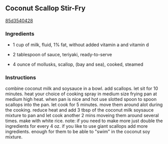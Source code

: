 ## Coconut Scallop Stir-Fry

[85d3540428](http://www.food.com/recipe/coconut-scallop-stir-fry-414102)

### Ingredients

 - 1 cup of milk, fluid, 1% fat, without added vitamin a and vitamin d

 - 2 tablespoon of sauce, teriyaki, ready-to-serve

 - 4 ounce of mollusks, scallop, (bay and sea), cooked, steamed

### Instructions

combine coconut milk and soysauce in a bowl. add scallops. let sit for 10 minutes. heat your choice of cooking spray in medium size frying pan at medium high heat. when pan is nice and hot use slotted spoon to spoon scallops into the pan. let cook for 5 minutes. move them around alot during the cooking. reduce heat and add 3 tbsp of the coconut milk soysauce mixture to pan and let cook another 2 mins moveing them around several times. make with white rice. note: if you need to make more just double the ingredients for every 4 oz. if you like to use giant scallops add more ingredients. enough for them to be able to "swim" in the coconut soy mixture.